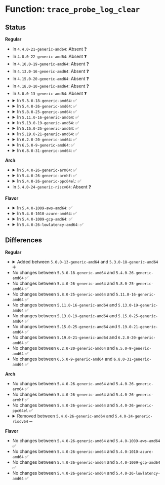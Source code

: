 # Function: <code>trace_probe_log_clear</code>

## Status
<b>Regular</b>
<ul>
<li>
In <code>4.4.0-21-generic-amd64</code>: Absent ❓
</li>
<li>
In <code>4.8.0-22-generic-amd64</code>: Absent ❓
</li>
<li>
In <code>4.10.0-19-generic-amd64</code>: Absent ❓
</li>
<li>
In <code>4.13.0-16-generic-amd64</code>: Absent ❓
</li>
<li>
In <code>4.15.0-20-generic-amd64</code>: Absent ❓
</li>
<li>
In <code>4.18.0-10-generic-amd64</code>: Absent ❓
</li>
<li>
In <code>5.0.0-13-generic-amd64</code>: Absent ❓
</li>
<li>
<details>
<summary>In <code>5.3.0-18-generic-amd64</code>: ✅</summary>

```c
void trace_probe_log_clear()
```

```json
{
  "name": "trace_probe_log_clear",
  "collision_type": "Unique Global",
  "inline_type": "No",
  "funcs": [
    {
      "addr": 18446744071580725504,
      "name": "trace_probe_log_clear",
      "external": true,
      "loc": "kernel/trace/trace_probe.c:153",
      "file": "kernel/trace/trace_probe.c",
      "inline": "seen, unknown",
      "caller_inline": [],
      "caller_func": [
        "kernel/trace/trace_kprobe.c:trace_kprobe_create",
        "kernel/trace/trace_uprobe.c:trace_uprobe_create",
        "kernel/trace/trace_uprobe.c:trace_uprobe_create",
        "kernel/trace/trace_uprobe.c:trace_uprobe_create"
      ]
    }
  ],
  "symbols": [
    {
      "addr": 18446744071580725504,
      "name": "trace_probe_log_clear",
      "section": ".text",
      "bind": "STB_GLOBAL",
      "size": 34
    }
  ]
}
```
</details>
</li>
<li>
<details>
<summary>In <code>5.4.0-26-generic-amd64</code>: ✅</summary>

```c
void trace_probe_log_clear()
```

```json
{
  "name": "trace_probe_log_clear",
  "collision_type": "Unique Global",
  "inline_type": "No",
  "funcs": [
    {
      "addr": 18446744071580774416,
      "name": "trace_probe_log_clear",
      "external": true,
      "loc": "kernel/trace/trace_probe.c:153",
      "file": "kernel/trace/trace_probe.c",
      "inline": "seen, unknown",
      "caller_inline": [],
      "caller_func": [
        "kernel/trace/trace_kprobe.c:trace_kprobe_create",
        "kernel/trace/trace_uprobe.c:trace_uprobe_create",
        "kernel/trace/trace_uprobe.c:trace_uprobe_create",
        "kernel/trace/trace_uprobe.c:trace_uprobe_create"
      ]
    }
  ],
  "symbols": [
    {
      "addr": 18446744071580774416,
      "name": "trace_probe_log_clear",
      "section": ".text",
      "bind": "STB_GLOBAL",
      "size": 34
    }
  ]
}
```
</details>
</li>
<li>
<details>
<summary>In <code>5.8.0-25-generic-amd64</code>: ✅</summary>

```c
void trace_probe_log_clear()
```

```json
{
  "name": "trace_probe_log_clear",
  "collision_type": "Unique Global",
  "inline_type": "No",
  "funcs": [
    {
      "addr": 18446744071580891440,
      "name": "trace_probe_log_clear",
      "external": true,
      "loc": "kernel/trace/trace_probe.c:153",
      "file": "kernel/trace/trace_probe.c",
      "inline": "seen, unknown",
      "caller_inline": [],
      "caller_func": [
        "kernel/trace/trace_kprobe.c:trace_kprobe_create",
        "kernel/trace/trace_uprobe.c:trace_uprobe_create",
        "kernel/trace/trace_uprobe.c:trace_uprobe_create",
        "kernel/trace/trace_uprobe.c:trace_uprobe_create"
      ]
    }
  ],
  "symbols": [
    {
      "addr": 18446744071580891440,
      "name": "trace_probe_log_clear",
      "section": ".text",
      "bind": "STB_GLOBAL",
      "size": 34
    }
  ]
}
```
</details>
</li>
<li>
<details>
<summary>In <code>5.11.0-16-generic-amd64</code>: ✅</summary>

```c
void trace_probe_log_clear()
```

```json
{
  "name": "trace_probe_log_clear",
  "collision_type": "Unique Global",
  "inline_type": "No",
  "funcs": [
    {
      "addr": 18446744071580885728,
      "name": "trace_probe_log_clear",
      "external": true,
      "loc": "kernel/trace/trace_probe.c:153",
      "file": "kernel/trace/trace_probe.c",
      "inline": "seen, unknown",
      "caller_inline": [],
      "caller_func": [
        "kernel/trace/trace_kprobe.c:trace_kprobe_create",
        "kernel/trace/trace_uprobe.c:trace_uprobe_create",
        "kernel/trace/trace_uprobe.c:trace_uprobe_create",
        "kernel/trace/trace_uprobe.c:trace_uprobe_create"
      ]
    }
  ],
  "symbols": [
    {
      "addr": 18446744071580885728,
      "name": "trace_probe_log_clear",
      "section": ".text",
      "bind": "STB_GLOBAL",
      "size": 34
    }
  ]
}
```
</details>
</li>
<li>
<details>
<summary>In <code>5.13.0-19-generic-amd64</code>: ✅</summary>

```c
void trace_probe_log_clear()
```

```json
{
  "name": "trace_probe_log_clear",
  "collision_type": "Unique Global",
  "inline_type": "No",
  "funcs": [
    {
      "addr": 18446744071580889456,
      "name": "trace_probe_log_clear",
      "external": true,
      "loc": "kernel/trace/trace_probe.c:153",
      "file": "kernel/trace/trace_probe.c",
      "inline": "seen, unknown",
      "caller_inline": [],
      "caller_func": [
        "kernel/trace/trace_kprobe.c:__trace_kprobe_create",
        "kernel/trace/trace_uprobe.c:__trace_uprobe_create",
        "kernel/trace/trace_uprobe.c:__trace_uprobe_create",
        "kernel/trace/trace_uprobe.c:__trace_uprobe_create"
      ]
    }
  ],
  "symbols": [
    {
      "addr": 18446744071580889456,
      "name": "trace_probe_log_clear",
      "section": ".text",
      "bind": "STB_GLOBAL",
      "size": 34
    }
  ]
}
```
</details>
</li>
<li>
<details>
<summary>In <code>5.15.0-25-generic-amd64</code>: ✅</summary>

```c
void trace_probe_log_clear()
```

```json
{
  "name": "trace_probe_log_clear",
  "collision_type": "Unique Global",
  "inline_type": "No",
  "funcs": [
    {
      "addr": 18446744071581090832,
      "name": "trace_probe_log_clear",
      "external": true,
      "loc": "kernel/trace/trace_probe.c:153",
      "file": "kernel/trace/trace_probe.c",
      "inline": "seen, unknown",
      "caller_inline": [],
      "caller_func": [
        "kernel/trace/trace_kprobe.c:__trace_kprobe_create",
        "kernel/trace/trace_uprobe.c:__trace_uprobe_create",
        "kernel/trace/trace_uprobe.c:__trace_uprobe_create",
        "kernel/trace/trace_uprobe.c:__trace_uprobe_create"
      ]
    }
  ],
  "symbols": [
    {
      "addr": 18446744071581090832,
      "name": "trace_probe_log_clear",
      "section": ".text",
      "bind": "STB_GLOBAL",
      "size": 34
    }
  ]
}
```
</details>
</li>
<li>
<details>
<summary>In <code>5.19.0-21-generic-amd64</code>: ✅</summary>

```c
void trace_probe_log_clear()
```

```json
{
  "name": "trace_probe_log_clear",
  "collision_type": "Unique Global",
  "inline_type": "No",
  "funcs": [
    {
      "addr": 18446744071581348512,
      "name": "trace_probe_log_clear",
      "external": true,
      "loc": "kernel/trace/trace_probe.c:153",
      "file": "kernel/trace/trace_probe.c",
      "inline": "seen, unknown",
      "caller_inline": [],
      "caller_func": [
        "kernel/trace/trace_kprobe.c:__trace_kprobe_create",
        "kernel/trace/trace_uprobe.c:__trace_uprobe_create",
        "kernel/trace/trace_uprobe.c:__trace_uprobe_create",
        "kernel/trace/trace_uprobe.c:__trace_uprobe_create"
      ]
    }
  ],
  "symbols": [
    {
      "addr": 18446744071581348512,
      "name": "trace_probe_log_clear",
      "section": ".text",
      "bind": "STB_GLOBAL",
      "size": 38
    }
  ]
}
```
</details>
</li>
<li>
<details>
<summary>In <code>6.2.0-20-generic-amd64</code>: ✅</summary>

```c
void trace_probe_log_clear()
```

```json
{
  "name": "trace_probe_log_clear",
  "collision_type": "Unique Global",
  "inline_type": "No",
  "funcs": [
    {
      "addr": 18446744071581682832,
      "name": "trace_probe_log_clear",
      "external": true,
      "loc": "kernel/trace/trace_probe.c:160",
      "file": "kernel/trace/trace_probe.c",
      "inline": "seen, unknown",
      "caller_inline": [],
      "caller_func": [
        "kernel/trace/trace_kprobe.c:__trace_kprobe_create",
        "kernel/trace/trace_uprobe.c:__trace_uprobe_create",
        "kernel/trace/trace_uprobe.c:__trace_uprobe_create",
        "kernel/trace/trace_uprobe.c:__trace_uprobe_create"
      ]
    }
  ],
  "symbols": [
    {
      "addr": 18446744071581682832,
      "name": "trace_probe_log_clear",
      "section": ".text",
      "bind": "STB_GLOBAL",
      "size": 38
    }
  ]
}
```
</details>
</li>
<li>
<details>
<summary>In <code>6.5.0-9-generic-amd64</code>: ✅</summary>

```c
void trace_probe_log_clear()
```

```json
{
  "name": "trace_probe_log_clear",
  "collision_type": "Unique Global",
  "inline_type": "No",
  "funcs": [
    {
      "addr": 18446744071581825168,
      "name": "trace_probe_log_clear",
      "external": true,
      "loc": "kernel/trace/trace_probe.c:164",
      "file": "kernel/trace/trace_probe.c",
      "inline": "seen, unknown",
      "caller_inline": [],
      "caller_func": [
        "kernel/trace/trace_kprobe.c:__trace_kprobe_create",
        "kernel/trace/trace_uprobe.c:__trace_uprobe_create",
        "kernel/trace/trace_uprobe.c:__trace_uprobe_create",
        "kernel/trace/trace_uprobe.c:__trace_uprobe_create",
        "kernel/trace/trace_fprobe.c:__trace_fprobe_create"
      ]
    }
  ],
  "symbols": [
    {
      "addr": 18446744071581825168,
      "name": "trace_probe_log_clear",
      "section": ".text",
      "bind": "STB_GLOBAL",
      "size": 38
    }
  ]
}
```
</details>
</li>
<li>
<details>
<summary>In <code>6.8.0-31-generic-amd64</code>: ✅</summary>

```c
void trace_probe_log_clear()
```

```json
{
  "name": "trace_probe_log_clear",
  "collision_type": "Unique Global",
  "inline_type": "No",
  "funcs": [
    {
      "addr": 18446744071581946384,
      "name": "trace_probe_log_clear",
      "external": true,
      "loc": "kernel/trace/trace_probe.c:165",
      "file": "kernel/trace/trace_probe.c",
      "inline": "seen, unknown",
      "caller_inline": [],
      "caller_func": [
        "kernel/trace/trace_kprobe.c:__trace_kprobe_create",
        "kernel/trace/trace_uprobe.c:__trace_uprobe_create",
        "kernel/trace/trace_uprobe.c:__trace_uprobe_create",
        "kernel/trace/trace_uprobe.c:__trace_uprobe_create",
        "kernel/trace/trace_fprobe.c:__trace_fprobe_create"
      ]
    }
  ],
  "symbols": [
    {
      "addr": 18446744071581946384,
      "name": "trace_probe_log_clear",
      "section": ".text",
      "bind": "STB_GLOBAL",
      "size": 38
    }
  ]
}
```
</details>
</li>
</ul>
<b>Arch</b>
<ul>
<li>
<details>
<summary>In <code>5.4.0-26-generic-arm64</code>: ✅</summary>

```c
void trace_probe_log_clear()
```

```json
{
  "name": "trace_probe_log_clear",
  "collision_type": "Unique Global",
  "inline_type": "No",
  "funcs": [
    {
      "addr": 18446603336492085960,
      "name": "trace_probe_log_clear",
      "external": true,
      "loc": "kernel/trace/trace_probe.c:153",
      "file": "kernel/trace/trace_probe.c",
      "inline": "seen, unknown",
      "caller_inline": [],
      "caller_func": [
        "kernel/trace/trace_kprobe.c:trace_kprobe_create",
        "kernel/trace/trace_uprobe.c:trace_uprobe_create",
        "kernel/trace/trace_uprobe.c:trace_uprobe_create",
        "kernel/trace/trace_uprobe.c:trace_uprobe_create"
      ]
    }
  ],
  "symbols": [
    {
      "addr": 18446603336492085960,
      "name": "trace_probe_log_clear",
      "section": ".text",
      "bind": "STB_GLOBAL",
      "size": 20
    }
  ]
}
```
</details>
</li>
<li>
<details>
<summary>In <code>5.4.0-26-generic-armhf</code>: ✅</summary>

```c
void trace_probe_log_clear()
```

```json
{
  "name": "trace_probe_log_clear",
  "collision_type": "Unique Global",
  "inline_type": "No",
  "funcs": [
    {
      "addr": 3225986148,
      "name": "trace_probe_log_clear",
      "external": true,
      "loc": "kernel/trace/trace_probe.c:153",
      "file": "kernel/trace/trace_probe.c",
      "inline": "seen, unknown",
      "caller_inline": [],
      "caller_func": [
        "kernel/trace/trace_kprobe.c:trace_kprobe_create",
        "kernel/trace/trace_uprobe.c:trace_uprobe_create",
        "kernel/trace/trace_uprobe.c:trace_uprobe_create",
        "kernel/trace/trace_uprobe.c:trace_uprobe_create"
      ]
    }
  ],
  "symbols": [
    {
      "addr": 3225986148,
      "name": "trace_probe_log_clear",
      "section": ".text",
      "bind": "STB_GLOBAL",
      "size": 44
    }
  ]
}
```
</details>
</li>
<li>
<details>
<summary>In <code>5.4.0-26-generic-ppc64el</code>: ✅</summary>

```c
void trace_probe_log_clear()
```

```json
{
  "name": "trace_probe_log_clear",
  "collision_type": "Unique Global",
  "inline_type": "No",
  "funcs": [
    {
      "addr": 13835058055285279728,
      "name": "trace_probe_log_clear",
      "external": true,
      "loc": "kernel/trace/trace_probe.c:153",
      "file": "kernel/trace/trace_probe.c",
      "inline": "seen, unknown",
      "caller_inline": [],
      "caller_func": [
        "kernel/trace/trace_kprobe.c:trace_kprobe_create",
        "kernel/trace/trace_uprobe.c:trace_uprobe_create",
        "kernel/trace/trace_uprobe.c:trace_uprobe_create",
        "kernel/trace/trace_uprobe.c:trace_uprobe_create"
      ]
    }
  ],
  "symbols": [
    {
      "addr": 13835058055285279728,
      "name": "trace_probe_log_clear",
      "section": ".text",
      "bind": "STB_GLOBAL",
      "size": 40
    }
  ]
}
```
</details>
</li>
<li>
In <code>5.4.0-24-generic-riscv64</code>: Absent ❓
</li>
</ul>
<b>Flavor</b>
<ul>
<li>
<details>
<summary>In <code>5.4.0-1009-aws-amd64</code>: ✅</summary>

```c
void trace_probe_log_clear()
```

```json
{
  "name": "trace_probe_log_clear",
  "collision_type": "Unique Global",
  "inline_type": "No",
  "funcs": [
    {
      "addr": 18446744071580743216,
      "name": "trace_probe_log_clear",
      "external": true,
      "loc": "kernel/trace/trace_probe.c:153",
      "file": "kernel/trace/trace_probe.c",
      "inline": "seen, unknown",
      "caller_inline": [],
      "caller_func": [
        "kernel/trace/trace_kprobe.c:trace_kprobe_create",
        "kernel/trace/trace_uprobe.c:trace_uprobe_create",
        "kernel/trace/trace_uprobe.c:trace_uprobe_create",
        "kernel/trace/trace_uprobe.c:trace_uprobe_create"
      ]
    }
  ],
  "symbols": [
    {
      "addr": 18446744071580743216,
      "name": "trace_probe_log_clear",
      "section": ".text",
      "bind": "STB_GLOBAL",
      "size": 34
    }
  ]
}
```
</details>
</li>
<li>
<details>
<summary>In <code>5.4.0-1010-azure-amd64</code>: ✅</summary>

```c
void trace_probe_log_clear()
```

```json
{
  "name": "trace_probe_log_clear",
  "collision_type": "Unique Global",
  "inline_type": "No",
  "funcs": [
    {
      "addr": 18446744071580689408,
      "name": "trace_probe_log_clear",
      "external": true,
      "loc": "kernel/trace/trace_probe.c:153",
      "file": "kernel/trace/trace_probe.c",
      "inline": "seen, unknown",
      "caller_inline": [],
      "caller_func": [
        "kernel/trace/trace_kprobe.c:trace_kprobe_create",
        "kernel/trace/trace_uprobe.c:trace_uprobe_create",
        "kernel/trace/trace_uprobe.c:trace_uprobe_create",
        "kernel/trace/trace_uprobe.c:trace_uprobe_create"
      ]
    }
  ],
  "symbols": [
    {
      "addr": 18446744071580689408,
      "name": "trace_probe_log_clear",
      "section": ".text",
      "bind": "STB_GLOBAL",
      "size": 34
    }
  ]
}
```
</details>
</li>
<li>
<details>
<summary>In <code>5.4.0-1009-gcp-amd64</code>: ✅</summary>

```c
void trace_probe_log_clear()
```

```json
{
  "name": "trace_probe_log_clear",
  "collision_type": "Unique Global",
  "inline_type": "No",
  "funcs": [
    {
      "addr": 18446744071580734464,
      "name": "trace_probe_log_clear",
      "external": true,
      "loc": "kernel/trace/trace_probe.c:153",
      "file": "kernel/trace/trace_probe.c",
      "inline": "seen, unknown",
      "caller_inline": [],
      "caller_func": [
        "kernel/trace/trace_kprobe.c:trace_kprobe_create",
        "kernel/trace/trace_uprobe.c:trace_uprobe_create",
        "kernel/trace/trace_uprobe.c:trace_uprobe_create",
        "kernel/trace/trace_uprobe.c:trace_uprobe_create"
      ]
    }
  ],
  "symbols": [
    {
      "addr": 18446744071580734464,
      "name": "trace_probe_log_clear",
      "section": ".text",
      "bind": "STB_GLOBAL",
      "size": 34
    }
  ]
}
```
</details>
</li>
<li>
<details>
<summary>In <code>5.4.0-26-lowlatency-amd64</code>: ✅</summary>

```c
void trace_probe_log_clear()
```

```json
{
  "name": "trace_probe_log_clear",
  "collision_type": "Unique Global",
  "inline_type": "No",
  "funcs": [
    {
      "addr": 18446744071580792416,
      "name": "trace_probe_log_clear",
      "external": true,
      "loc": "kernel/trace/trace_probe.c:153",
      "file": "kernel/trace/trace_probe.c",
      "inline": "seen, unknown",
      "caller_inline": [],
      "caller_func": [
        "kernel/trace/trace_kprobe.c:trace_kprobe_create",
        "kernel/trace/trace_uprobe.c:trace_uprobe_create",
        "kernel/trace/trace_uprobe.c:trace_uprobe_create",
        "kernel/trace/trace_uprobe.c:trace_uprobe_create"
      ]
    }
  ],
  "symbols": [
    {
      "addr": 18446744071580792416,
      "name": "trace_probe_log_clear",
      "section": ".text",
      "bind": "STB_GLOBAL",
      "size": 34
    }
  ]
}
```
</details>
</li>
</ul>

## Differences
<b>Regular</b>
<ul>
<li>
<details>
<summary>Added between <code>5.0.0-13-generic-amd64</code> and <code>5.3.0-18-generic-amd64</code> ➕</summary>

```c
void trace_probe_log_clear()
```
</details>
</li>
<li>
No changes between <code>5.3.0-18-generic-amd64</code> and <code>5.4.0-26-generic-amd64</code> ✅
</li>
<li>
No changes between <code>5.4.0-26-generic-amd64</code> and <code>5.8.0-25-generic-amd64</code> ✅
</li>
<li>
No changes between <code>5.8.0-25-generic-amd64</code> and <code>5.11.0-16-generic-amd64</code> ✅
</li>
<li>
No changes between <code>5.11.0-16-generic-amd64</code> and <code>5.13.0-19-generic-amd64</code> ✅
</li>
<li>
No changes between <code>5.13.0-19-generic-amd64</code> and <code>5.15.0-25-generic-amd64</code> ✅
</li>
<li>
No changes between <code>5.15.0-25-generic-amd64</code> and <code>5.19.0-21-generic-amd64</code> ✅
</li>
<li>
No changes between <code>5.19.0-21-generic-amd64</code> and <code>6.2.0-20-generic-amd64</code> ✅
</li>
<li>
No changes between <code>6.2.0-20-generic-amd64</code> and <code>6.5.0-9-generic-amd64</code> ✅
</li>
<li>
No changes between <code>6.5.0-9-generic-amd64</code> and <code>6.8.0-31-generic-amd64</code> ✅
</li>
</ul>
<b>Arch</b>
<ul>
<li>
No changes between <code>5.4.0-26-generic-amd64</code> and <code>5.4.0-26-generic-arm64</code> ✅
</li>
<li>
No changes between <code>5.4.0-26-generic-amd64</code> and <code>5.4.0-26-generic-armhf</code> ✅
</li>
<li>
No changes between <code>5.4.0-26-generic-amd64</code> and <code>5.4.0-26-generic-ppc64el</code> ✅
</li>
<li>
<details>
<summary>Removed between <code>5.4.0-26-generic-amd64</code> and <code>5.4.0-24-generic-riscv64</code> ➖</summary>

```c
void trace_probe_log_clear()
```
</details>
</li>
</ul>
<b>Flavor</b>
<ul>
<li>
No changes between <code>5.4.0-26-generic-amd64</code> and <code>5.4.0-1009-aws-amd64</code> ✅
</li>
<li>
No changes between <code>5.4.0-26-generic-amd64</code> and <code>5.4.0-1010-azure-amd64</code> ✅
</li>
<li>
No changes between <code>5.4.0-26-generic-amd64</code> and <code>5.4.0-1009-gcp-amd64</code> ✅
</li>
<li>
No changes between <code>5.4.0-26-generic-amd64</code> and <code>5.4.0-26-lowlatency-amd64</code> ✅
</li>
</ul>
